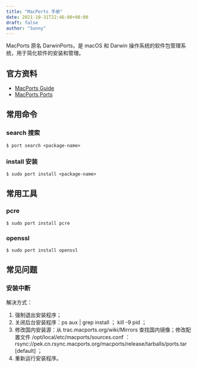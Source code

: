 ```yaml
---
title: "MacPorts 手册"
date: 2021-10-31T22:46:00+08:00
draft: false
author: "Sunny"
---
```


MacPorts 原名 DarwinPorts，是 macOS 和 Darwin 操作系统的软件包管理系统，用于简化软件的安装和管理。

## 官方资料

- [MacPorts Guide](https://guide.macports.org/)
- [MacPorts Ports](https://ports.macports.org/)



## 常用命令

### search 搜索

```
$ port search <package-name>
```

### install 安装

```
$ sudo port install <package-name>
```



## 常用工具

### pcre

```
$ sudo port install pcre
```

### openssl

```
$ sudo port install openssl
```



## 常见问题

### 安装中断

解决方式：

1. 强制退出安装程序；
2. 关闭后台安装程序：ps aux | grep install ； kill -9 pid ；
3. 修改国内安装源：从 trac.macports.org/wiki/Mirrors 查找国内镜像；修改配置文件 /opt/local/etc/macports/sources.conf ： rsync://pek.cn.rsync.macports.org/macports/release/tarballs/ports.tar [default] ；
4. 重新运行安装程序。

